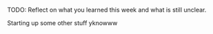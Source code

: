 TODO: Reflect on what you learned this week and what is still unclear.

Starting up some other stuff yknowww